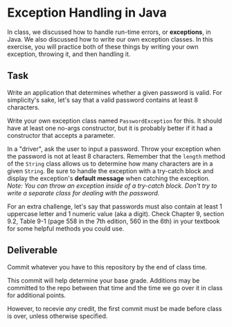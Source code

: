 # Exception Handling in Java

In class, we discussed how to handle run-time errors, or **exceptions**, in Java. We also discussed how to write our own exception classes. In this exercise, you will practice both of these things by writing your own exception, throwing it, and then handling it.

## Task
Write an application that determines whether a given password is valid. For simplicity's sake, let's say that a valid password contains at least 8 characters. 

Write your own exception class named `PasswordException` for this. It should have at least one no-args constructor, but it is probably better if it had a constructor that accepts a parameter. 

In a "driver", ask the user to input a password. Throw your exception when the password is not at least 8 characters. Remember that the `length` method of the `String` class allows us to determine how many characters are in a given `String`. Be sure to handle the exception with a try-catch block and display the exception's **default message** when catching the exception. *Note: You can throw an exception inside of a try-catch block. Don't try to write a separate class for dealing with the password.*

For an extra challenge, let's say that passwords must also contain at least 1 uppercase letter and 1 numeric value (aka a digit). Check Chapter 9, section 9.2, Table 9-1 (page 558 in the 7th edition, 560 in the 6th) in your textbook for some helpful methods you could use. 

## Deliverable

Commit whatever you have to this repository by the end of class time.

This commit will help determine your base grade. Additions may be committed to the repo between that time and the time we go over it in class for additional points. 

However, to recevie _any_ credit, the first commit must be made before class is over, unless otherwise specified.
